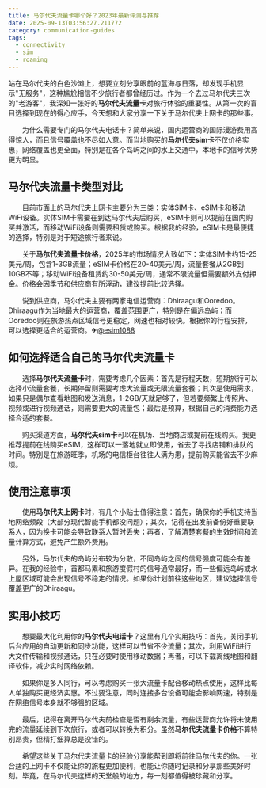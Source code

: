 ```yaml
---
title: 马尔代夫流量卡哪个好？2023年最新评测与推荐
date: 2025-09-13T03:56:27.211772
category: communication-guides
tags:
  - connectivity
  - sim
  - roaming
---
```


站在马尔代夫的白色沙滩上，想要立刻分享眼前的蓝海与日落，却发现手机显示"无服务"，这种尴尬相信不少旅行者都曾经历过。作为一个去过马尔代夫三次的"老游客"，我深知一张好的**马尔代夫流量卡**对旅行体验的重要性。从第一次的盲目选择到现在的得心应手，今天想和大家分享一下关于马尔代夫上网卡的那些事。

　　为什么需要专门的马尔代夫电话卡？简单来说，国内运营商的国际漫游费用高得惊人，而且信号覆盖也不尽如人意。而当地购买的**马尔代夫sim卡**不仅价格实惠，网络覆盖也更全面，特别是在各个岛屿之间的水上交通中，本地卡的信号优势更为明显。

## 马尔代夫流量卡类型对比

　　目前市面上的马尔代夫上网卡主要分为三类：实体SIM卡、eSIM卡和移动WiFi设备。实体SIM卡需要在到达马尔代夫后购买，eSIM卡则可以提前在国内购买并激活，而移动WiFi设备则需要租赁或购买。根据我的经验，eSIM卡是最便捷的选择，特别是对于短途旅行者来说。

　　关于**马尔代夫流量卡价格**，2025年的市场情况大致如下：实体SIM卡约15-25美元/周，包含1-3GB流量；eSIM卡价格在20-40美元/周，流量套餐从2GB到10GB不等；移动WiFi设备租赁约30-50美元/周，通常不限流量但需要额外支付押金。价格会因季节和供应商有所浮动，建议提前比较选择。

　　说到供应商，马尔代夫主要有两家电信运营商：Dhiraagu和Ooredoo。Dhiraagu作为当地最大的运营商，覆盖范围更广，特别是在偏远岛屿；而Ooredoo则在旅游热点区域信号更稳定，网速也相对较快。根据你的行程安排，可以选择更适合的运营商。✈[@esim1088](https://t.me/s/esim1088)

## 如何选择适合自己的马尔代夫流量卡

　　选择**马尔代夫流量卡**时，需要考虑几个因素：首先是行程天数，短期旅行可以选择小流量套餐，长期停留则需要考虑大流量或无限流量套餐；其次是使用需求，如果只是偶尔查看地图和发送消息，1-2GB/天就足够了，但若要频繁上传照片、视频或进行视频通话，则需要更大的流量包；最后是预算，根据自己的消费能力选择合适的套餐。

　　购买渠道方面，**马尔代夫sim卡**可以在机场、当地商店或提前在线购买。我更推荐提前在线购买eSIM，这样可以一落地就立即使用，省去了寻找店铺和排队的时间。特别是在旅游旺季，机场的电信柜台往往人满为患，提前购买能省去不少麻烦。

## 使用注意事项

　　使用**马尔代夫上网卡**时，有几个小贴士值得注意：首先，确保你的手机支持当地网络频段（大部分现代智能手机都没问题）；其次，记得在出发前备份好重要联系人，因为换卡可能会导致联系人暂时丢失；再者，了解清楚套餐的生效时间和流量计算方式，避免产生额外费用。

　　另外，马尔代夫的岛屿分布较为分散，不同岛屿之间的信号强度可能会有差异。在我的经验中，首都马累和旅游度假村的信号通常最好，而一些偏远岛屿或水上屋区域可能会出现信号不稳定的情况。如果你计划前往这些地区，建议选择信号覆盖更广的Dhiraagu。

## 实用小技巧

　　想要最大化利用你的**马尔代夫电话卡**？这里有几个实用技巧：首先，关闭手机后台应用的自动更新和同步功能，这样可以节省不少流量；其次，利用WiFi进行大文件传输和视频通话，只在必要时使用移动数据；再者，可以下载离线地图和翻译软件，减少实时网络依赖。

　　如果你是多人同行，可以考虑购买一张大流量卡配合移动热点使用，这样比每人单独购买更经济实惠。不过要注意，同时连接多台设备可能会影响网速，特别是在网络信号本身就不够强的区域。

　　最后，记得在离开马尔代夫前检查是否有剩余流量，有些运营商允许将未使用完的流量延续到下次旅行，或者可以转换为积分。虽然**马尔代夫流量卡价格**不算特别昂贵，但精打细算总是没错的。

　　希望这些关于马尔代夫流量卡的经验分享能帮到即将前往马尔代夫的你。一张合适的上网卡不仅能让你的旅程更加便利，也能让你随时记录和分享那些美好时刻。毕竟，在马尔代夫这样的天堂般的地方，每一刻都值得被珍藏和分享。